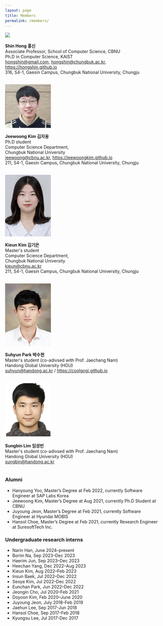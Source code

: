 ```yaml
---
layout: page
title: Members
permalink: /members/
---
```


<img src="https://hongshin.github.io/assets/img/shin.jpg" width="150"/>

**Shin Hong  홍신** <br>
Associate Professor, School of Computer Science, CBNU <br>
Ph.D in Computer Science, KAIST <br>
hongshin@gmail.com, hongshin@chungbuk.ac.kr,  <a href="http://hongshin.github.io">https://hongshin.github.io</a> <br/>
316, S4-1, Gaesin Campus, Chungbuk National University, Chungju
<br/> <br/>

<img src="/public/img/jeewoong.jpg" width="150"/>

**Jeewoong Kim 김지웅** <br>
Ph.D student<br>
Computer Science Department, <br>
Chungbuk National University <br>
jeewoong@cbnu.ac.kr, <a href="https://jeewoongkim.github.io">https://jeewoongkim.github.io</a><br/>
211, S4-1, Gaesin Campus, Chungbuk National University, Chungju
<br/> <br/>

<img src="/public/img/kieun.jpg" width=150 />

**Kieun Kim 김기은** <br>
Master's student <br>
Computer Science Department, <br/>
Chungbuk National University <br/>
kieun@cbnu.ac.kr <br/>
211, S4-1, Gaesin Campus, Chungbuk National University, Chungju
<br/> <br/>

<img src="/public/img/suhyun.jpg" width="150"/>

**Suhyun Park 박수현** <br>
Master's student (co-adivsed with Prof. Jaechang Nam) <br>
Handong Global University (HGU) <br>
suhyun@handong.ac.kr / <a href="https://coolgogi.github.io">https://coolgogi.github.io</a>
<br/> <br/>

<img src="/public/img/sungbin.jpg" width=150/>

**Sungbin Lim 임성빈** <br>
Master's student (co-adivsed with Prof. Jaechang Nam) <br>
Handong Global University (HGU) <br>
sungbin@handong.ac.kr
<br/> <br/>

### Alumni ###

* Hanyoung Yoo, Master’s Degree at Feb 2022, currently Software Engineer at SAP Labs Korea
* Jeewoong Kim, Master’s Degree at Aug 2021, currently Ph.D Student at CBNU
* Juyoung Jeon, Master’s Degree at Feb 2021, currently Software Engineer at Hyundai MOBIS
* Hansol Choe, Master’s Degree at Feb 2021, currently Research Engineer at SuresoftTech Inc.

### Undergraduate research interns ###
* Narin Han, June 2024–present
* Borim Na, Sep 2023–Dec 2023
* Haerim Jun, Sep 2023–Dec 2023
* Heechan Yang, Dec 2022–Aug 2023
* Kieun Kim, Aug 2022–Feb 2023
* Insun Baek, Jul 2022–Dec 2022
* Seoye Kim, Jul 2022–Dec 2022
* Eunchan Park, Jun 2022–Dec 2022
* Jeongin Cho, Jul 2020–Feb 2021
* Doyoon Kim, Feb 2020–June 2020
* Juyoung Jeon, July 2018-Feb 2019
* Jaehun Lee, Sep 2017-Jun 2018
* Hansol Choe, Sep 2017-Feb 2018
* Kyungsu Lee, Jul 2017-Dec 2017
